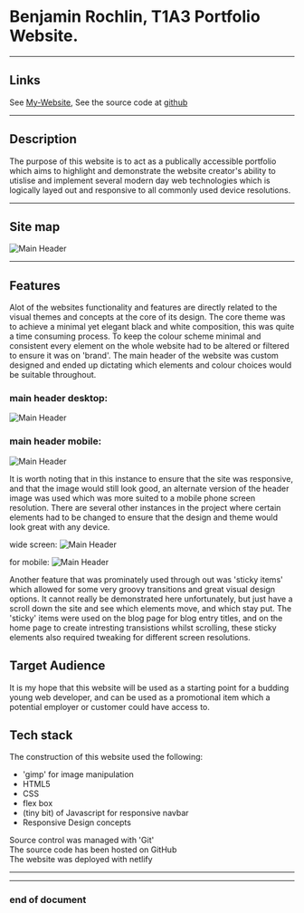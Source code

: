 # Benjamin Rochlin, T1A3 Portfolio Website. 

----
## Links
 See [My-Website](https://www.benjamindev.com/index.html), See the source code at [github](https://en.wikipedia.org/wiki/Markdown)



----
## Description
The purpose of this website is to act as a publically accessible portfolio which aims to highlight and demonstrate the website creator's ability to utislise and implement several modern day web technologies which is logically layed out and responsive to all commonly used device resolutions.

---
## Site map
![Main Header](docs/site_map.png)

----
## Features
Alot of the websites functionality and features are directly related to the visual themes and concepts at the core of its design. The core theme was to achieve a minimal yet elegant black and white composition, this was quite a time consuming process. To keep the colour scheme minimal and consistent every element on the whole website had to be altered or filtered to ensure it was on 'brand'. The main header of the website was custom designed and ended up dictating which elements and colour choices would be suitable throughout.    
### main header desktop:
![Main Header](docs/homepage_header.jpg)
### main header mobile:
![Main Header](docs/homepage_hader_mobile.jpg)

It is worth noting that in this instance to ensure that the site was responsive, and that the image would still look good, an alternate version of the header image was used which was more suited to a mobile phone screen resolution. There are several other instances in the project where certain elements had to be changed to ensure that the design and theme would look great with any device.

wide screen:
![Main Header](docs/wide_screen_end.jpg)

for mobile:
![Main Header](docs/mob_screen_end.jpg)

Another feature that was prominately used through out was 'sticky items' which allowed for some very groovy transitions and great visual design options. It cannot really be demonstrated here unfortunately, but just have a scroll down the site and see which elements move, and which stay put. The 'sticky' items were used on the blog page for blog entry titles, and on the home page to create intresting transistions whilst scrolling, these sticky elements also required tweaking for different screen resolutions.

## Target Audience
It is my hope that this website will be used as a starting point for a budding young web developer, and can be used as a promotional item which a potential employer or customer could have access to.

## Tech stack
The construction of this website used the following:

* 'gimp' for image manipulation
* HTML5
* CSS
* flex box 
* (tiny bit) of Javascript for responsive navbar
* Responsive Design concepts

Source control was managed with 'Git' <br> The source code has been hosted on GitHub <br> The website was deployed with netlify

---
---
### end of document